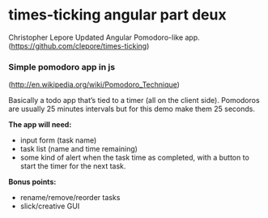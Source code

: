 times-ticking angular part deux
===============================

Christopher Lepore
Updated Angular Pomodoro-like app.
(https://github.com/clepore/times-ticking)

### Simple pomodoro app in js ###
(http://en.wikipedia.org/wiki/Pomodoro_Technique)

Basically a todo app that’s tied to a timer (all on the client side). Pomodoros are usually 25 minutes intervals but for this demo make them 25 seconds. 

**The app will need:**
- input form (task name)
- task list (name and time remaining)
- some kind of alert when the task time as completed, with a button to start the timer for the next task.

**Bonus points:**
- rename/remove/reorder tasks
- slick/creative GUI